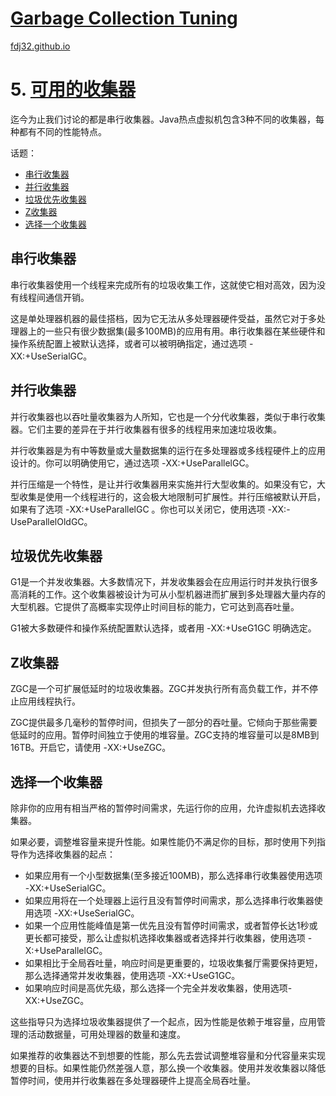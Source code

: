 [Garbage Collection Tuning](https://docs.oracle.com/en/java/javase/16/gctuning/introduction-garbage-collection-tuning.html)
===
[fdj32.github.io](https://fdj32.github.io)  
# 5. [可用的收集器](https://docs.oracle.com/en/java/javase/16/gctuning/available-collectors.html)
迄今为止我们讨论的都是串行收集器。Java热点虚拟机包含3种不同的收集器，每种都有不同的性能特点。

话题：
- <a href="#gc5a">串行收集器</a>
- <a href="#gc5b">并行收集器</a>
- <a href="#gc5c">垃圾优先收集器</a>
- <a href="#gc5d">Z收集器</a>
- <a href="#gc5e">选择一个收集器</a>

## <span id="gc5a">串行收集器</span>
串行收集器使用一个线程来完成所有的垃圾收集工作，这就使它相对高效，因为没有线程间通信开销。

这是单处理器机器的最佳搭档，因为它无法从多处理器硬件受益，虽然它对于多处理器上的一些只有很少数据集(最多100MB)的应用有用。串行收集器在某些硬件和操作系统配置上被默认选择，或者可以被明确指定，通过选项 -XX:+UseSerialGC。
## <span id="gc5b">并行收集器</span>
并行收集器也以吞吐量收集器为人所知，它也是一个分代收集器，类似于串行收集器。它们主要的差异在于并行收集器有很多的线程用来加速垃圾收集。

并行收集器是为有中等数量或大量数据集的运行在多处理器或多线程硬件上的应用设计的。你可以明确使用它，通过选项 -XX:+UseParallelGC。

并行压缩是一个特性，是让并行收集器用来实施并行大型收集的。如果没有它，大型收集是使用一个线程进行的，这会极大地限制可扩展性。并行压缩被默认开启，如果有了选项 -XX:+UseParallelGC 。你也可以关闭它，使用选项 -XX:-UseParallelOldGC。
## <span id="gc5c">垃圾优先收集器</span>
G1是一个并发收集器。大多数情况下，并发收集器会在应用运行时并发执行很多高消耗的工作。这个收集器被设计为可从小型机器进而扩展到多处理器大量内存的大型机器。它提供了高概率实现停止时间目标的能力，它可达到高吞吐量。

G1被大多数硬件和操作系统配置默认选择，或者用 -XX:+UseG1GC 明确选定。
## <span id="gc5d">Z收集器</span>
ZGC是一个可扩展低延时的垃圾收集器。ZGC并发执行所有高负载工作，并不停止应用线程执行。

ZGC提供最多几毫秒的暂停时间，但损失了一部分的吞吐量。它倾向于那些需要低延时的应用。暂停时间独立于使用的堆容量。ZGC支持的堆容量可以是8MB到16TB。开启它，请使用 -XX:+UseZGC。
## <span id="gc5e">选择一个收集器</span>
除非你的应用有相当严格的暂停时间需求，先运行你的应用，允许虚拟机去选择收集器。

如果必要，调整堆容量来提升性能。如果性能仍不满足你的目标，那时使用下列指导作为选择收集器的起点：
- 如果应用有一个小型数据集(至多接近100MB)，那么选择串行收集器使用选项 -XX:+UseSerialGC。
- 如果应用将在一个处理器上运行且没有暂停时间需求，那么选择串行收集器使用选项 -XX:+UseSerialGC。
- 如果一个应用性能峰值是第一优先且没有暂停时间需求，或者暂停长达1秒或更长都可接受，那么让虚拟机选择收集器或者选择并行收集器，使用选项 -X:+UseParallelGC。
- 如果相比于全局吞吐量，响应时间是更重要的，垃圾收集餐厅需要保持更短，那么选择通常并发收集器，使用选项 -XX:+UseG1GC。
- 如果响应时间是高优先级，那么选择一个完全并发收集器，使用选项-XX:+UseZGC。

这些指导只为选择垃圾收集器提供了一个起点，因为性能是依赖于堆容量，应用管理的活动数据量，可用处理器的数量和速度。

如果推荐的收集器达不到想要的性能，那么先去尝试调整堆容量和分代容量来实现想要的目标。如果性能仍然差强人意，那么换一个收集器。使用并发收集器以降低暂停时间，使用并行收集器在多处理器硬件上提高全局吞吐量。